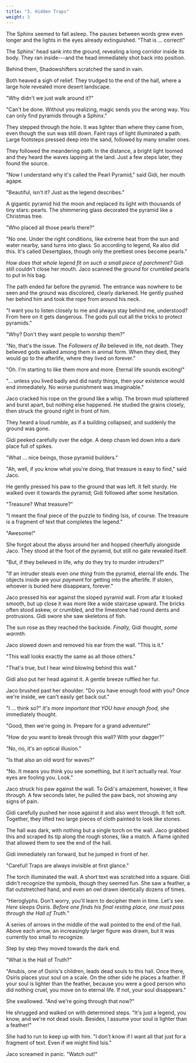 ```yaml
---
title: "3. Hidden Traps"
weight: 3
---
```


The Sphinx seemed to fall asleep. The pauses between words grew even longer and the lights in the eyes already extinguished. "That is ... correct!"

The Sphinx' head sank into the ground, revealing a long corridor inside its body. They ran inside---and the head immediately shot back into position. 

Behind them, Shadowshifters scratched the sand in vain.

Both heaved a sigh of relief. They trudged to the end of the hall, where a large hole revealed more desert landscape.

"Why didn't we just walk around it?"

"Can't be done. Without you realizing, magic sends you the wrong way. You can only find pyramids through a Sphinx."

They stepped through the hole. It was lighter than where they came from, even though the sun was still down. Faint rays of light illuminated a path. Large footsteps pressed deep into the sand, followed by many smaller ones.

They followed the meandering path. In the distance, a bright light loomed and they heard the waves lapping at the land. Just a few steps later, they found the source.

"Now I understand why it's called the Pearl Pyramid," said Gidi, her mouth agape.

"Beautiful, isn't it? Just as the legend describes."

A gigantic pyramid hid the moon and replaced its light with thousands of tiny stars: pearls. The shimmering glass decorated the pyramid like a Christmas tree.

"Who placed all those pearls there?"

"No one. Under the right conditions, like extreme heat from the sun and water nearby, sand turns into glass. So according to legend, Ra also did this. It's called Desertglass, though only the prettiest ones become pearls."

_How does that whole legend fit on such a small piece of parchment?_ Gidi still couldn't close her mouth. Jaco scanned the ground for crumbled pearls to put in his bag.

The path ended far before the pyramid. The entrance was nowhere to be seen and the ground was discolored, clearly darkened. He gently pushed her behind him and took the rope from around his neck.

"I want you to listen closely to me and always stay behind me, understood? From here on it gets dangerous. The gods pull out all the tricks to protect pyramids."

"Why? Don't they want people to worship them?"

"No, that's the issue. The _Followers of Ra_ believed in life, not death. They believed gods walked among them in animal form. When they died, they would go to the afterlife, where they lived on forever."

"Oh. I'm starting to like them more and more. Eternal life sounds exciting!"

"... unless you lived badly and did nasty things, then your existence would end immediately. No worse punishment was imaginable."

Jaco cracked his rope on the ground like a whip. The brown mud splattered and burst apart, but nothing else happened. He studied the grains closely, then struck the ground right in front of him.

They heard a loud rumble, as if a building collapsed, and suddenly the ground was gone.

Gidi peeked carefully over the edge. A deep chasm led down into a dark place full of spikes. 

"What ... nice beings, those pyramid builders."

"Ah, well, if you know what you're doing, that treasure is easy to find," said Jaco. 

He gently pressed his paw to the ground that was left. It felt sturdy. He walked over it towards the pyramid; Gidi followed after some hesitation.

"Treasure? What treasure?"

"I meant the final piece of the puzzle to finding Isis, of course. The treasure is a fragment of text that completes the legend."

"Awesome!" 

She forgot about the abyss around her and hopped cheerfully alongside Jaco. They stood at the foot of the pyramid, but still no gate revealed itself.

"But, if they believed in life, why do they try to murder intruders?"

"If an intruder steals even _one thing_ from the pyramid, eternal life ends. The objects inside are your _payment_ for getting into the afterlife. If stolen, whoever is buried here disappears, forever."

Jaco pressed his ear against the sloped pyramid wall. From afar it looked smooth, but up close it was more like a wide staircase upward. The bricks often stood askew, or crumbled, and the limestone had round dents and protrusions. Gidi swore she saw skeletons of fish.

The sun rose as they reached the backside. _Finally,_ Gidi thought, _some warmth._

Jaco slowed down and removed his ear from the wall. "This is it."

"This wall looks exactly the same as all those others."

"That's true, but I hear wind blowing behind this wall."

Gidi also put her head against it. A gentle breeze ruffled her fur. 

Jaco brushed past her shoulder. "Do you have enough food with you? Once we're inside, we can't easily get back out."

"I ... think so?" _It's more important that YOU have enough food,_ she immediately thought.

"Good, then we're going in. Prepare for a grand adventure!"

"How do you want to break through this wall? With your dagger?"

"No, no, it's an optical illusion."

"Is that also an old word for waves?"

"No. It means you think you see something, but it isn't actually real. Your eyes are fooling you. Look."

Jaco struck his paw against the wall. To Gidi's amazement, however, it flew _through_. A few seconds later, he pulled the paw back, not showing any signs of pain.

Gidi carefully pushed her nose against it and also went through. It felt soft. Together, they lifted two large pieces of cloth painted to look like stones.

The hall was dark, with nothing but a single torch on the wall. Jaco grabbed this and scraped its tip along the rough stones, like a match. A flame ignited that allowed them to see the end of the hall.

Gidi immediately ran forward, but he jumped in front of her. 

"Careful! Traps are always invisible at first glance."

The torch illuminated the wall. A short text was scratched into a square. Gidi didn't recognize the symbols, though they seemed fun. She saw a feather, a flat outstretched hand, and even an owl drawn identically dozens of times.

"Hieroglyphs. Don't worry, you'll learn to decipher them in time. Let's see. _Here sleeps Osiris. Before one finds his final resting place, one must pass through the Hall of Truth._"

A series of arrows in the middle of the wall pointed to the end of the hall. Above each arrow, an increasingly larger figure was drawn, but it was currently too small to recognize.

Step by step they moved towards the dark end. 

"What is the Hall of Truth?"

"Anubis, one of Osiris's children, leads dead souls to this hall. Once there, Osiris places your soul on a scale. On the other side he places a feather. If your soul is lighter than the feather, because you were a good person who did nothing cruel, you move on to eternal life. If not, your soul disappears."

She swallowed. "And we're going through that now?"

He shrugged and walked on with determined steps. "It's just a legend, you know, and we're not dead souls. Besides, I assume your soul is lighter than a feather!"

She had to run to keep up with him. "I don't know if I want all that just for a fragment of text. Even if we might find Isis."

Jaco screamed in panic. "Watch out!"

